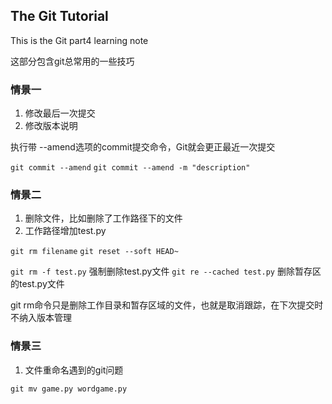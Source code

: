 
## The Git Tutorial ##

This is the Git part4 learning note

这部分包含git总常用的一些技巧


### 情景一 ###

1. 修改最后一次提交
2. 修改版本说明

执行带 --amend选项的commit提交命令，Git就会更正最近一次提交 

`git commit --amend`
`git commit --amend -m "description"`

### 情景二 ###

1. 删除文件，比如删除了工作路径下的文件
2. 工作路径增加test.py 


`git rm filename`
`git reset --soft HEAD~`

`git rm -f test.py` 强制删除test.py文件
`git re --cached test.py` 删除暂存区的test.py文件

git rm命令只是删除工作目录和暂存区域的文件，也就是取消跟踪，在下次提交时不纳入版本管理

### 情景三 ###

1. 文件重命名遇到的git问题

`git mv game.py wordgame.py `